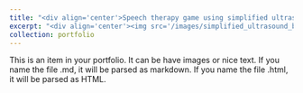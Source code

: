 ```yaml
---
title: "<div align='center'>Speech therapy game using simplified ultrasound biofeedback</div>"
excerpt: "<div align='center'><img src='/images/simplified_ultrasound_biofeedback.gif'></div>"
collection: portfolio
---
```


This is an item in your portfolio. It can be have images or nice text. If you name the file .md, it will be parsed as markdown. If you name the file .html, it will be parsed as HTML. 
